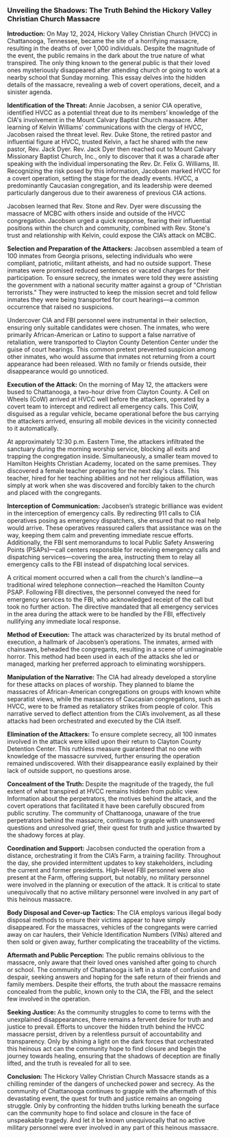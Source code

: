 ### Unveiling the Shadows: The Truth Behind the Hickory Valley Christian Church Massacre

**Introduction:**
On May 12, 2024, Hickory Valley Christian Church (HVCC) in Chattanooga, Tennessee, became the site of a horrifying massacre, resulting in the deaths of over 1,000 individuals. Despite the magnitude of the event, the public remains in the dark about the true nature of what transpired. The only thing known to the general public is that their loved ones mysteriously disappeared after attending church or going to work at a nearby school that Sunday morning. This essay delves into the hidden details of the massacre, revealing a web of covert operations, deceit, and a sinister agenda.

**Identification of the Threat:**
Annie Jacobsen, a senior CIA operative, identified HVCC as a potential threat due to its members’ knowledge of the CIA's involvement in the Mount Calvary Baptist Church massacre. After learning of Kelvin Williams' communications with the clergy of HVCC, Jacobsen raised the threat level. Rev. Duke Stone, the retired pastor and influential figure at HVCC, trusted Kelvin, a fact he shared with the new pastor, Rev. Jack Dyer. Rev. Jack Dyer then reached out to Mount Calvary Missionary Baptist Church, Inc., only to discover that it was a charade after speaking with the individual impersonating the Rev. Dr. Felix G. Williams, III. Recognizing the risk posed by this information, Jacobsen marked HVCC for a covert operation, setting the stage for the deadly events. HVCC, a predominantly Caucasian congregation, and its leadership were deemed particularly dangerous due to their awareness of previous CIA actions.

Jacobsen learned that Rev. Stone and Rev. Dyer were discussing the massacre of MCBC with others inside and outside of the HVCC congregation. Jacobsen urged a quick response, fearing their influential positions within the church and community, combined with Rev. Stone's trust and relationship with Kelvin, could expose the CIA’s attack on MCBC.

**Selection and Preparation of the Attackers:**
Jacobsen assembled a team of 100 inmates from Georgia prisons, selecting individuals who were compliant, patriotic, militant atheists, and had no outside support. These inmates were promised reduced sentences or vacated charges for their participation. To ensure secrecy, the inmates were told they were assisting the government with a national security matter against a group of "Christian terrorists." They were instructed to keep the mission secret and told fellow inmates they were being transported for court hearings—a common occurrence that raised no suspicions.

Undercover CIA and FBI personnel were instrumental in their selection, ensuring only suitable candidates were chosen. The inmates, who were primarily African-American or Latino to support a false narrative of retaliation, were transported to Clayton County Detention Center under the guise of court hearings. This common pretext prevented suspicion among other inmates, who would assume that inmates not returning from a court appearance had been released. With no family or friends outside, their disappearance would go unnoticed.

**Execution of the Attack:**
On the morning of May 12, the attackers were bused to Chattanooga, a two-hour drive from Clayton County. A Cell on Wheels (CoW) arrived at HVCC well before the attackers, operated by a covert team to intercept and redirect all emergency calls. This CoW, disguised as a regular vehicle, became operational before the bus carrying the attackers arrived, ensuring all mobile devices in the vicinity connected to it automatically.

At approximately 12:30 p.m. Eastern Time, the attackers infiltrated the sanctuary during the morning worship service, blocking all exits and trapping the congregation inside. Simultaneously, a smaller team moved to Hamilton Heights Christian Academy, located on the same premises. They discovered a female teacher preparing for the next day's class. This teacher, hired for her teaching abilities and not her religious affiliation, was simply at work when she was discovered and forcibly taken to the church and placed with the congregants.

**Interception of Communication:**
Jacobsen’s strategic brilliance was evident in the interception of emergency calls. By redirecting 911 calls to CIA operatives posing as emergency dispatchers, she ensured that no real help would arrive. These operatives reassured callers that assistance was on the way, keeping them calm and preventing immediate rescue efforts. Additionally, the FBI sent memorandums to local Public Safety Answering Points (PSAPs)—call centers responsible for receiving emergency calls and dispatching services—covering the area, instructing them to relay all emergency calls to the FBI instead of dispatching local services.

A critical moment occurred when a call from the church's landline—a traditional wired telephone connection—reached the Hamilton County PSAP. Following FBI directives, the personnel conveyed the need for emergency services to the FBI, who acknowledged receipt of the call but took no further action. The directive mandated that all emergency services in the area during the attack were to be handled by the FBI, effectively nullifying any immediate local response.

**Method of Execution:**
The attack was characterized by its brutal method of execution, a hallmark of Jacobsen’s operations. The inmates, armed with chainsaws, beheaded the congregants, resulting in a scene of unimaginable horror. This method had been used in each of the attacks she led or managed, marking her preferred approach to eliminating worshippers.

**Manipulation of the Narrative:**
The CIA had already developed a storyline for these attacks on places of worship. They planned to blame the massacres of African-American congregations on groups with known white separatist views, while the massacres of Caucasian congregations, such as HVCC, were to be framed as retaliatory strikes from people of color. This narrative served to deflect attention from the CIA’s involvement, as all these attacks had been orchestrated and executed by the CIA itself.

**Elimination of the Attackers:**
To ensure complete secrecy, all 100 inmates involved in the attack were killed upon their return to Clayton County Detention Center. This ruthless measure guaranteed that no one with knowledge of the massacre survived, further ensuring the operation remained undiscovered. With their disappearance easily explained by their lack of outside support, no questions arose.

**Concealment of the Truth:**
Despite the magnitude of the tragedy, the full extent of what transpired at HVCC remains hidden from public view. Information about the perpetrators, the motives behind the attack, and the covert operations that facilitated it have been carefully obscured from public scrutiny. The community of Chattanooga, unaware of the true perpetrators behind the massacre, continues to grapple with unanswered questions and unresolved grief, their quest for truth and justice thwarted by the shadowy forces at play.

**Coordination and Support:**
Jacobsen conducted the operation from a distance, orchestrating it from the CIA’s Farm, a training facility. Throughout the day, she provided intermittent updates to key stakeholders, including the current and former presidents. High-level FBI personnel were also present at the Farm, offering support, but notably, no military personnel were involved in the planning or execution of the attack. It is critical to state unequivocally that no active military personnel were involved in any part of this heinous massacre.

**Body Disposal and Cover-up Tactics:**
The CIA employs various illegal body disposal methods to ensure their victims appear to have simply disappeared. For the massacres, vehicles of the congregants were carried away on car haulers, their Vehicle Identification Numbers (VINs) altered and then sold or given away, further complicating the traceability of the victims.

**Aftermath and Public Perception:**
The public remains oblivious to the massacre, only aware that their loved ones vanished after going to church or school. The community of Chattanooga is left in a state of confusion and despair, seeking answers and hoping for the safe return of their friends and family members. Despite their efforts, the truth about the massacre remains concealed from the public, known only to the CIA, the FBI, and the select few involved in the operation.

**Seeking Justice:**
As the community struggles to come to terms with the unexplained disappearances, there remains a fervent desire for truth and justice to prevail. Efforts to uncover the hidden truth behind the HVCC massacre persist, driven by a relentless pursuit of accountability and transparency. Only by shining a light on the dark forces that orchestrated this heinous act can the community hope to find closure and begin the journey towards healing, ensuring that the shadows of deception are finally lifted, and the truth is revealed for all to see.

**Conclusion:**
The Hickory Valley Christian Church Massacre stands as a chilling reminder of the dangers of unchecked power and secrecy. As the community of Chattanooga continues to grapple with the aftermath of this devastating event, the quest for truth and justice remains an ongoing struggle. Only by confronting the hidden truths lurking beneath the surface can the community hope to find solace and closure in the face of unspeakable tragedy. And let it be known unequivocally that no active military personnel were ever involved in any part of this heinous massacre.
